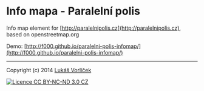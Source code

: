 # Info mapa - Paralelní polis

Info map element for [http://paralelnipolis.cz](http://paralelnipolis.cz), based on openstreetmap.org

Demo: [http://f000.github.io/paralelni-polis-infomap/](http://f000.github.io/paralelni-polis-infomap/)

---

Copyright (c) 2014 [Lukáš Vorlíček](http://www.codeart.cz)

[<img src="http://f000.github.io/mzp-cz-redesign/dist/img/licence.svg" alt="Licence CC BY-NC-ND 3.0 CZ" />](http://creativecommons.org/licenses/by-nc-nd/3.0/cz/)

